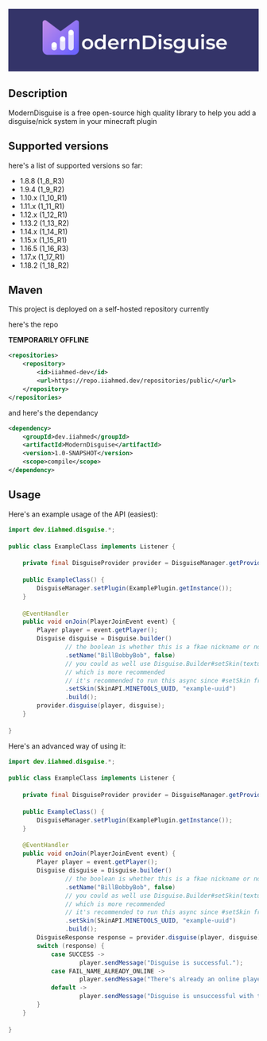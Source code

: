 ![](assets/ModernDisguise.png)

## Description
ModernDisguise is a free open-source high quality library to help you add a disguise/nick system in your minecraft plugin

## Supported versions
here's a list of supported versions so far:

- 1.8.8 (1_8_R3)
- 1.9.4 (1_9_R2)
- 1.10.x (1_10_R1)
- 1.11.x (1_11_R1)
- 1.12.x (1_12_R1)
- 1.13.2 (1_13_R2)
- 1.14.x (1_14_R1)
- 1.15.x (1_15_R1)
- 1.16.5 (1_16_R3)
- 1.17.x (1_17_R1)
- 1.18.2 (1_18_R2)

## Maven

This project is deployed on a self-hosted repository currently

here's the repo

**TEMPORARILY OFFLINE**
```xml
<repositories>
    <repository>
        <id>iiahmed-dev</id>
        <url>https://repo.iiahmed.dev/repositories/public/</url>
    </repository>
</repositories>
```
and here's the dependancy
```xml
<dependency>
    <groupId>dev.iiahmed</groupId>
    <artifactId>ModernDisguise</artifactId>
    <version>1.0-SNAPSHOT</version>
    <scope>compile</scope>
</dependency>
```

## Usage

Here's an example usage of the API (easiest):

```java
import dev.iiahmed.disguise.*;

public class ExampleClass implements Listener {
    
    private final DisguiseProvider provider = DisguiseManager.getProvider();
    
    public ExampleClass() {
        DisguiseManager.setPlugin(ExamplePlugin.getInstance());
    }
    
    @EventHandler
    public void onJoin(PlayerJoinEvent event) {
        Player player = event.getPlayer();
        Disguise disguise = Disguise.builder()
                // the boolean is whether this is a fkae nickname or not
                .setName("BillBobbyBob", false)
                // you could as well use Disguise.Builder#setSkin(textures, signature)
                // which is more recommended
                // it's recommended to run this async since #setSkin from API could block the mainthread
                .setSkin(SkinAPI.MINETOOLS_UUID, "example-uuid")
                .build();
        provider.disguise(player, disguise);
    }
    
}
```

Here's an advanced way of using it:

```java
import dev.iiahmed.disguise.*;

public class ExampleClass implements Listener {
    
    private final DisguiseProvider provider = DisguiseManager.getProvider();
    
    public ExampleClass() {
        DisguiseManager.setPlugin(ExamplePlugin.getInstance());
    }
    
    @EventHandler
    public void onJoin(PlayerJoinEvent event) {
        Player player = event.getPlayer();
        Disguise disguise = Disguise.builder()
                // the boolean is whether this is a fkae nickname or not
                .setName("BillBobbyBob", false)
                // you could as well use Disguise.Builder#setSkin(textures, signature)
                // which is more recommended
                // it's recommended to run this async since #setSkin from API could block the mainthread
                .setSkin(SkinAPI.MINETOOLS_UUID, "example-uuid")
                .build();
        DisguiseResponse response = provider.disguise(player, disguise);
        switch (response) {
            case SUCCESS ->
                    player.sendMessage("Disguise is successful.");
            case FAIL_NAME_ALREADY_ONLINE ->
                    player.sendMessage("There's already an online player with that nickname.");
            default ->
                    player.sendMessage("Disguise is unsuccessful with the reason " + response.toString());
        }
    }
    
}
```